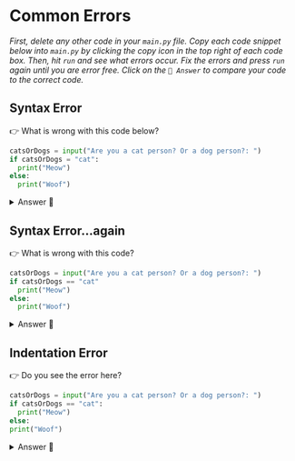 # Common Errors

*First, delete any other code in your `main.py` file. Copy each code snippet below into `main.py` by clicking the copy icon in the top right of each code box. Then, hit `run` and see what errors occur. Fix the errors and press `run` again until you are error free. Click on the `👀 Answer` to compare your code to the correct code.*

## Syntax Error
👉 What is wrong with this code below?

```python
catsOrDogs = input("Are you a cat person? Or a dog person?: ")
if catsOrDogs = "cat":
  print("Meow")
else:
  print("Woof")
```
<details><summary>Answer 👀</summary>

- Our `if` statement must include `==` so it should read:
- `if catsOrDogs == "cat":`
</details>

## Syntax Error...again


👉 What is wrong with this code?

```python
catsOrDogs = input("Are you a cat person? Or a dog person?: ")
if catsOrDogs == "cat"
  print("Meow")
else:
  print("Woof")
```
<details> <summary> Answer 👀</summary>

- Our `if` statement is missing the `:`
</details>

## Indentation Error

👉 Do you see the error here?
```python
catsOrDogs = input("Are you a cat person? Or a dog person?: ")
if catsOrDogs == "cat":
  print("Meow")
else:
print("Woof")
```
<details><summary>Answer 👀</summary>

- As soon as you see a colon, the next line should be indented **one** more than the line above it.
</details>

